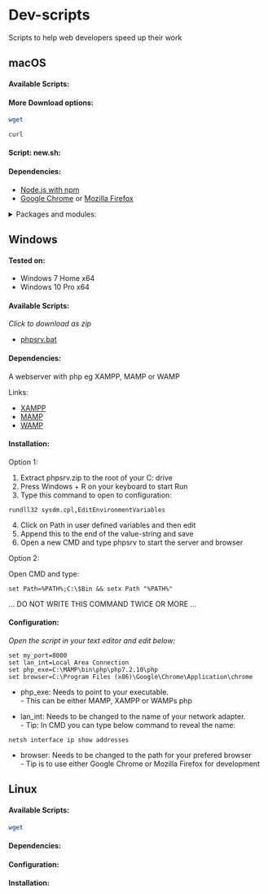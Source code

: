 # Dev-scripts
Scripts to help web developers speed up their work

## macOS

#### Available Scripts:

#### More Download options:

```BASH
wget
```

```BASH
curl
```

#### Script: new.sh:

#### Dependencies:

* [Node.js with npm](https://nodejs.org/en/download/package-manager/)
* [Google Chrome](https://www.google.com/chrome/) or [Mozilla Firefox](https://www.mozilla.org/en-US/)

<details>
  <summary>Packages and modules:</summary>
  <li><a href="https://github.com/rollup/rollup#readme">Rollup</a></li>
  <br/>
  [rollup-plugin-browsersync](https://github.com/4lejandrito/rollup-plugin-browsersync#readme)
  <br/>
  [rollup-plugin-postcss](https://github.com/egoist/rollup-plugin-postcss#readme)
  <br/>
  [node-sass](https://github.com/sass/node-sass#readme)
  <br/>
  [postcss-normalize](https://github.com/csstools/postcss-normalize#readme)
  <br/>
  [Browserslist](https://github.com/browserslist/browserslist#readme)
  <br/>
  [Autoprefixer](https://github.com/postcss/autoprefixer#readme)
  <br/>
  [cssnano](https://cssnano.co/)
  <br/>
  [stylelint CLI](https://github.com/stylelint/stylelint/blob/master/docs/user-guide/cli.md)
  <br/>
  [stylelint-config-standard](https://github.com/stylelint/stylelint-config-standard)
</details>

## Windows

#### Tested on:
* Windows 7 Home x64
* Windows 10 Pro x64

#### Available Scripts:
_Click to download as zip_

* [phpsrv.bat](Windows/phpsrv.zip?raw=true "Click here to download phpsrv.zip")

#### Dependencies:

A webserver with php eg XAMPP, MAMP or WAMP

Links:
* [XAMPP](https://www.apachefriends.org/index.html)
* [MAMP](https://www.mamp.info/en/)
* [WAMP](http://www.wampserver.com/en/)

#### Installation:

Option 1:

1. Extract phpsrv.zip to the root of your C: drive
2. Press Windows + R on your keyboard to start Run
3. Type this command to open to configuration:
```
rundll32 sysdm.cpl,EditEnvironmentVariables
```
4. Click on Path in user defined variables and then edit
5. Append this to the end of the value-string and save
6. Open a new CMD and type phpsrv to start the server and browser

Option 2:

Open CMD and type:

```
set Path=%PATH%;C:\$Bin && setx Path "%PATH%"
```
... DO NOT WRITE THIS COMMAND TWICE OR MORE ...

#### Configuration:

_Open the script in your text editor and edit below:_

```
set my_port=8000
set lan_int=Local Area Connection
set php_exe=C:\MAMP\bin\php\php7.2.10\php
set browser=C:\Program Files (x86)\Google\Chrome\Application\chrome
```
- php_exe: Needs to point to your executable.
<br/>- This can be either MAMP, XAMPP or WAMPs php

- lan_int: Needs to be changed to the name of your network adapter.
<br/>- Tip: In CMD you can type below command to reveal the name:
```
netsh interface ip show addresses
```
- browser: Needs to be changed to the path for your prefered browser
<br/>- Tip is to use either Google Chrome or Mozilla Firefox for development

## Linux

#### Available Scripts:

```bash
wget
```

#### Dependencies:

#### Configuration:

#### Installation: